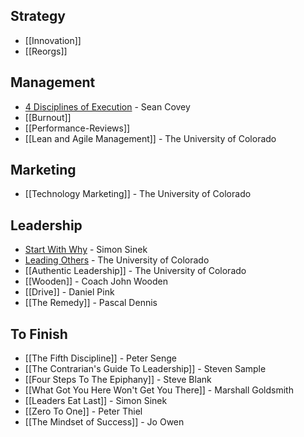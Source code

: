## Strategy

* [[Innovation]]
* [[Reorgs]]

## Management

* [4 Disciplines of Execution](4-Disciplines-Of-Execution) - Sean Covey
* [[Burnout]]
* [[Performance-Reviews]]
* [[Lean and Agile Management]] - The University of Colorado

## Marketing

* [[Technology Marketing]] - The University of Colorado

## Leadership

* [Start With Why](Start-With-Why) - Simon Sinek
* [Leading Others](Leading-Others) - The University of Colorado
* [[Authentic Leadership]] - The University of Colorado
* [[Wooden]] - Coach John Wooden
* [[Drive]] - Daniel Pink
* [[The Remedy]] - Pascal Dennis

## To Finish

* [[The Fifth Discipline]] - Peter Senge
* [[The Contrarian's Guide To Leadership]] - Steven Sample
* [[Four Steps To The Epiphany]] - Steve Blank
* [[What Got You Here Won't Get You There]] - Marshall Goldsmith
* [[Leaders Eat Last]] - Simon Sinek
* [[Zero To One]] - Peter Thiel
* [[The Mindset of Success]] - Jo Owen
